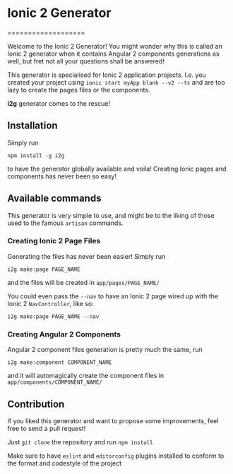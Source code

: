 # Ionic 2 Generator
===================

Welcome to the Ionic 2 Generator! You might wonder why this is called an Ionic 2 generator when it contains Angular 2 components generations as well, but fret not all your questions shall be answered!

This generator is specialised for Ionic 2 application projects. I.e. you created your project using `ionic start myApp blank --v2 --ts` and are too lazy to create the pages files or the components.

**i2g** generator comes to the rescue!

## Installation

Simply run 

`npm install -g i2g` 

to have the generator globally available and voila! Creating Ionic pages and components has never been so easy!

## Available commands

This generator is very simple to use, and might be to the liking of those used to the famous `artisan` commands.

### Creating Ionic 2 Page Files

Generating the files has never been easier! Simply run 

`i2g make:page PAGE_NAME`

and the files will be created in `app/pages/PAGE_NAME/`

You could even pass the `--nav` to have an Ionic 2 page wired up with the Ionic 2 `NavController`, like so:

`i2g make:page PAGE_NAME --nav`

### Creating Angular 2 Components

Angular 2 component files generation is pretty much the same, run

`i2g make:component COMPONENT_NAME`

and it will automagically create the component files in `app/components/COMPONENT_NAME/`

## Contribution

If you liked this generator and want to propose some improvements, feel free to send a pull request!

Just `git clone` the repository and run `npm install`

Make sure to have `eslint` and `editorconfig` plugins installed to conform to the format and codestyle of the project
